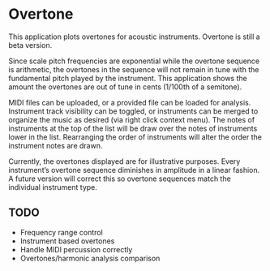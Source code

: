 # Overtone
This application plots overtones for acoustic instruments. Overtone is still a beta version.

Since scale pitch frequencies are exponential while the overtone sequence is arithmetic, the overtones in the sequence will not remain in tune with the fundamental pitch played by the instrument. This application shows the amount the overtones are out of tune in cents (1/100th of a semitone).

MIDI files can be uploaded, or a provided file can be loaded for analysis. Instrument track visibility can be toggled, or instruments can be merged to organize the music as desired (via right click context menu). The notes of instruments at the top of the list will be draw over the notes of instruments lower in the list. Rearranging the order of instruments will alter the order the instrument notes are drawn.

Currently, the overtones displayed are for illustrative purposes. Every instrument’s overtone sequence diminishes in amplitude in a linear fashion. A future version will correct this so overtone sequences match the individual instrument type.


## TODO
- Frequency range control
- Instrument based overtones
- Handle MIDI percussion correctly
- Overtones/harmonic analysis comparison
